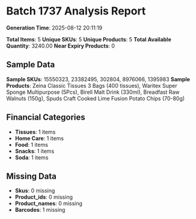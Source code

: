 # Batch 1737 Analysis Report

**Generation Time**: 2025-08-12 20:11:19

**Total Items**: 5
**Unique SKUs**: 5
**Unique Products**: 5
**Total Available Quantity**: 3240.00
**Near Expiry Products**: 0

## Sample Data
**Sample SKUs**: 15550323, 23382495, 302804, 8976066, 1395983
**Sample Products**: Zeina Classic Tissues 3 Bags (400 tissues), Waritex Super Sponge Multipurpose (5Pcs), Birell Malt Drink (330ml), Breadfast Raw Walnuts (150g), Spuds Craft Cooked Lime Fusion Potato Chips (70-80g)

## Financial Categories
- **Tissues**: 1 items
- **Home Care**: 1 items
- **Food**: 1 items
- **Snacks**: 1 items
- **Soda**: 1 items

## Missing Data
- **Skus**: 0 missing
- **Product_ids**: 0 missing
- **Product_names**: 0 missing
- **Barcodes**: 1 missing
